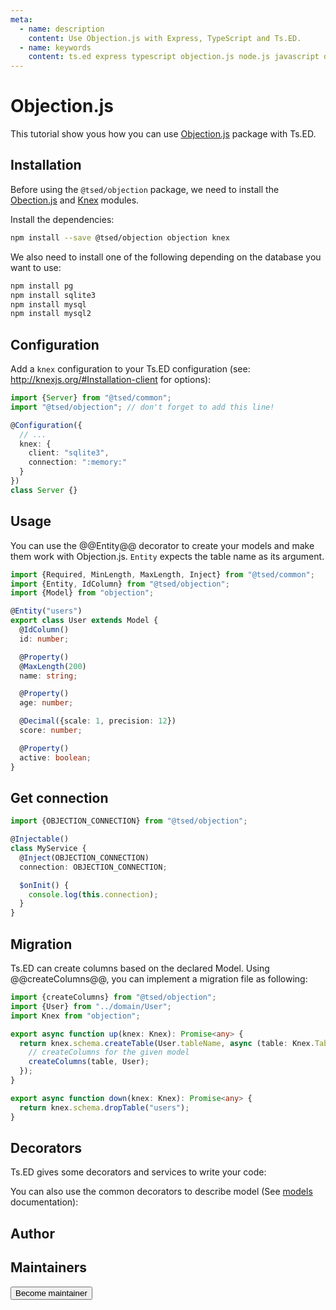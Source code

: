 ```yaml
---
meta:
  - name: description
    content: Use Objection.js with Express, TypeScript and Ts.ED.
  - name: keywords
    content: ts.ed express typescript objection.js node.js javascript decorators
---
```


# Objection.js

<Badge text="alpha" /> <Badge text="Contributors are welcome" />

This tutorial show yous how you can use [Objection.js](https://vincit.github.io/objection.js/) package with Ts.ED.

## Installation

Before using the `@tsed/objection` package, we need to install the [Obection.js](https://www.npmjs.com/package/objection) and [Knex](https://www.npmjs.com/package/knex) modules.

Install the dependencies:

```bash
npm install --save @tsed/objection objection knex
```

We also need to install one of the following depending on the database you want to use:

```bash
npm install pg
npm install sqlite3
npm install mysql
npm install mysql2
```

## Configuration

Add a `knex` configuration to your Ts.ED configuration (see: http://knexjs.org/#Installation-client for options):

```typescript
import {Server} from "@tsed/common";
import "@tsed/objection"; // don't forget to add this line!

@Configuration({
  // ...
  knex: {
    client: "sqlite3",
    connection: ":memory:"
  }
})
class Server {}
```

## Usage

You can use the @@Entity@@ decorator to create your models and make them work with Objection.js. `Entity` expects the table name as its argument.

```typescript
import {Required, MinLength, MaxLength, Inject} from "@tsed/common";
import {Entity, IdColumn} from "@tsed/objection";
import {Model} from "objection";

@Entity("users")
export class User extends Model {
  @IdColumn()
  id: number;

  @Property()
  @MaxLength(200)
  name: string;

  @Property()
  age: number;

  @Decimal({scale: 1, precision: 12})
  score: number;

  @Property()
  active: boolean;
}
```

## Get connection

```typescript
import {OBJECTION_CONNECTION} from "@tsed/objection";

@Injectable()
class MyService {
  @Inject(OBJECTION_CONNECTION)
  connection: OBJECTION_CONNECTION;

  $onInit() {
    console.log(this.connection);
  }
}
```

## Migration

Ts.ED can create columns based on the declared Model. Using @@createColumns@@, you can implement
a migration file as following:

```typescript
import {createColumns} from "@tsed/objection";
import {User} from "../domain/User";
import Knex from "objection";

export async function up(knex: Knex): Promise<any> {
  return knex.schema.createTable(User.tableName, async (table: Knex.TableBuilder) => {
    // createColumns for the given model
    createColumns(table, User);
  });
}

export async function down(knex: Knex): Promise<any> {
  return knex.schema.dropTable("users");
}
```

## Decorators

Ts.ED gives some decorators and services to write your code:

<ApiList query="status.includes('decorator') && status.includes('objection')" />

You can also use the common decorators to describe model (See [models](/docs/model.html) documentation):

<ApiList query="status.includes('decorator') && status.includes('schema')" />

## Author

<GithubContributors :users="['stefanvanherwijnen']"/>

## Maintainers

<GithubContributors :users="['stefanvanherwijnen']"/>

<div class="flex items-center justify-center p-5">
<Button href="/contributing.html" class="rounded-medium">
 Become maintainer
</Button>
</div>
